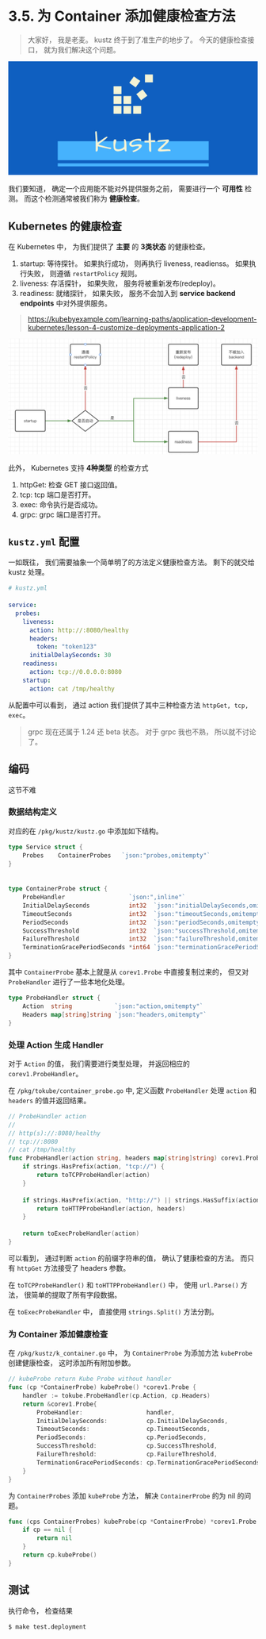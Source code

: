 # 3.5. 为 Container 添加健康检查方法

> 大家好， 我是老麦。
> kustz 终于到了准生产的地步了。 今天的健康检查接口， 就为我们解决这个问题。

![logo](../img/kustz-logo.jpg)


我们要知道， 确定一个应用能不能对外提供服务之前， 需要进行一个 **可用性** 检测。 而这个检测通常被我们称为 **健康检查**。


## Kubernetes 的健康检查

在 Kubernetes 中， 为我们提供了 **主要** 的 **3类状态** 的健康检查。

1. startup: 等待探针。 如果执行成功， 则再执行 liveness, readienss。 如果执行失败， 则遵循 `restartPolicy` 规则。
2. liveness: 存活探针， 如果失败， 服务将被重新发布(redeploy)。
3. readiness: 就绪探针， 如果失败， 服务不会加入到 **service backend endpoints** 中对外提供服务。

> https://kubebyexample.com/learning-paths/application-development-kubernetes/lesson-4-customize-deployments-application-2

![probes](../img/container-probes.png)

此外， Kubernetes 支持 **4种类型** 的检查方式

1. httpGet: 检查 GET 接口返回值。
2. tcp: tcp 端口是否打开。
3. exec: 命令执行是否成功。
4. grpc: grpc 端口是否打开。

## `kustz.yml` 配置

一如既往， 我们需要抽象一个简单明了的方法定义健康检查方法。 剩下的就交给 kustz 处理。

```yaml
# kustz.yml

service:
  probes:
    liveness:
      action: http://:8080/healthy
      headers:
        token: "token123"
      initialDelaySeconds: 30 
    readiness:
      action: tcp://0.0.0.0:8080
    startup:
      action: cat /tmp/healthy
```

从配置中可以看到， 通过 action 我们提供了其中三种检查方法 `httpGet, tcp, exec`。

> grpc 现在还属于 1.24 还 beta 状态。 对于 grpc 我也不熟， 所以就不讨论了。


## 编码

这节不难

### 数据结构定义

对应的在 `/pkg/kustz/kustz.go` 中添加如下结构。

```go
type Service struct {
	Probes    ContainerProbes   `json:"probes,omitempty"`
}


type ContainerProbe struct {
	ProbeHandler                  `json:",inline"`
	InitialDelaySeconds           int32  `json:"initialDelaySeconds,omitempty"`
	TimeoutSeconds                int32  `json:"timeoutSeconds,omitempty"`
	PeriodSeconds                 int32  `json:"periodSeconds,omitempty"`
	SuccessThreshold              int32  `json:"successThreshold,omitempty"`
	FailureThreshold              int32  `json:"failureThreshold,omitempty"`
	TerminationGracePeriodSeconds *int64 `json:"terminationGracePeriodSeconds,omitempty"`
}

```

其中 `ContainerProbe` 基本上就是从 `corev1.Probe` 中直接复制过来的， 但又对 `ProbeHandler` 进行了一些本地化处理。

```go
type ProbeHandler struct {
	Action  string            `json:"action,omitempty"`
	Headers map[string]string `json:"headers,omitempty"`
}
```

### 处理 Action 生成 Handler

对于 `Action` 的值， 我们需要进行类型处理， 并返回相应的 `corev1.ProbeHandler`。

在 `/pkg/tokube/container_probe.go` 中, 定义函数 `ProbeHandler` 处理 `action` 和 `headers` 的值并返回结果。

```go
// ProbeHandler action
//
// http(s)://:8080/healthy
// tcp://:8080
// cat /tmp/healthy
func ProbeHandler(action string, headers map[string]string) corev1.ProbeHandler {
	if strings.HasPrefix(action, "tcp://") {
		return toTCPProbeHandler(action)
	}

	if strings.HasPrefix(action, "http://") || strings.HasSuffix(action, "https://") {
		return toHTTPProbeHandler(action, headers)
	}

	return toExecProbeHandler(action)
}
```

可以看到， 通过判断 `action` 的前缀字符串的值， 确认了健康检查的方法。 而只有 `httpGet` 方法接受了 headers 参数。

在 `toTCPProbeHandler()` 和 `toHTTPProbeHandler()` 中， 使用 `url.Parse()` 方法， 很简单的提取了所有字段数据。

在 `toExecProbeHandler` 中， 直接使用 `strings.Split()` 方法分割。


### 为 Container 添加健康检查

在 `/pkg/kustz/k_container.go` 中， 为 `ContainerProbe` 为添加方法 `kubeProbe` 创建健康检查， 这时添加所有附加参数。

```go
// kubeProbe return Kube Probe without handler
func (cp *ContainerProbe) kubeProbe() *corev1.Probe {
	handler := tokube.ProbeHandler(cp.Action, cp.Headers)
	return &corev1.Probe{
		ProbeHandler:                  handler,
		InitialDelaySeconds:           cp.InitialDelaySeconds,
		TimeoutSeconds:                cp.TimeoutSeconds,
		PeriodSeconds:                 cp.PeriodSeconds,
		SuccessThreshold:              cp.SuccessThreshold,
		FailureThreshold:              cp.FailureThreshold,
		TerminationGracePeriodSeconds: cp.TerminationGracePeriodSeconds,
	}
}
```

为 `ContainerProbes` 添加 `kubeProbe` 方法， 解决 `ContainerProbe` 的为 nil 的问题。

```go
func (cps ContainerProbes) kubeProbe(cp *ContainerProbe) *corev1.Probe {
	if cp == nil {
		return nil
	}
	return cp.kubeProbe()
}
```

## 测试 

执行命令， 检查结果

```bash
$ make test.deployment
```
